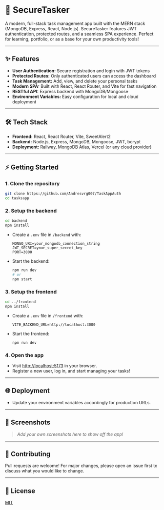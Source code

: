# 🚀 SecureTasker

A modern, full-stack task management app built with the MERN stack (MongoDB, Express, React, Node.js). SecureTasker features JWT authentication, protected routes, and a seamless SPA experience. Perfect for learning, portfolio, or as a base for your own productivity tools!

---

## ✨ Features
- **User Authentication:** Secure registration and login with JWT tokens
- **Protected Routes:** Only authenticated users can access the dashboard
- **Task Management:** Add, view, and delete your personal tasks
- **Modern SPA:** Built with React, React Router, and Vite for fast navigation
- **RESTful API:** Express backend with MongoDB/Mongoose
- **Environment Variables:** Easy configuration for local and cloud deployment

---

## 🛠️ Tech Stack
- **Frontend:** React, React Router, Vite, SweetAlert2
- **Backend:** Node.js, Express, MongoDB, Mongoose, JWT, bcrypt
- **Deployment:** Railway, MongoDB Atlas, Vercel (or any cloud provider)

---

## ⚡ Getting Started

### 1. Clone the repository
```bash
git clone https://github.com/Andresvrg007/TaskAppAuth
cd tasksapp
```

### 2. Setup the backend
```bash
cd backend
npm install
```
- Create a `.env` file in `/backend` with:
  ```
  MONGO_URI=your_mongodb_connection_string
  JWT_SECRET=your_super_secret_key
  PORT=3000
  ```
- Start the backend:
  ```bash
  npm run dev
  # or
  npm start
  ```

### 3. Setup the frontend
```bash
cd ../frontend
npm install
```
- Create a `.env` file in `/frontend` with:
  ```
  VITE_BACKEND_URL=http://localhost:3000
  ```
- Start the frontend:
  ```bash
  npm run dev
  ```

### 4. Open the app
- Visit [http://localhost:5173](http://localhost:5173) in your browser.
- Register a new user, log in, and start managing your tasks!

---

## 🌐 Deployment

- Update your environment variables accordingly for production URLs.

---

## 📸 Screenshots
> _Add your own screenshots here to show off the app!_

---

## 🤝 Contributing
Pull requests are welcome! For major changes, please open an issue first to discuss what you would like to change.

---

## 📄 License
[MIT](LICENSE)
